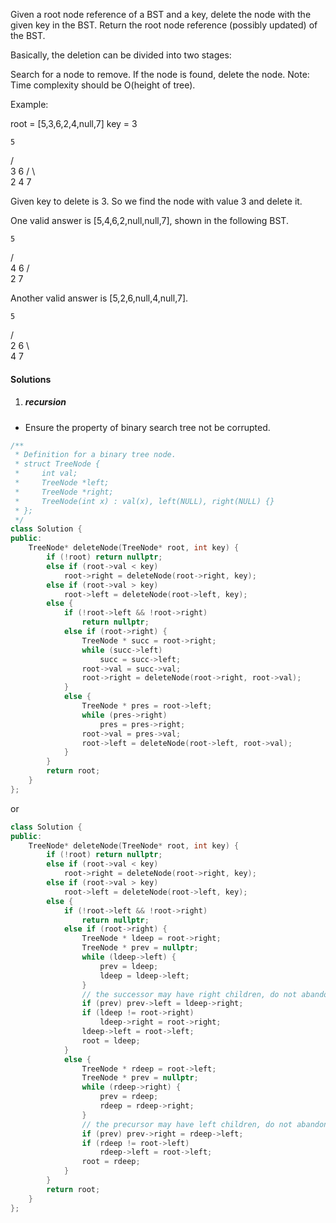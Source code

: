 Given a root node reference of a BST and a key, delete the node with the given key in the BST. Return the root node reference (possibly updated) of the BST.

Basically, the deletion can be divided into two stages:

Search for a node to remove.
If the node is found, delete the node.
Note: Time complexity should be O(height of tree).

Example:

root = [5,3,6,2,4,null,7]
key = 3

    5
   / \
  3   6
 / \   \
2   4   7

Given key to delete is 3. So we find the node with value 3 and delete it.

One valid answer is [5,4,6,2,null,null,7], shown in the following BST.

    5
   / \
  4   6
 /     \
2       7

Another valid answer is [5,2,6,null,4,null,7].

    5
   / \
  2   6
   \   \
    4   7


#### Solutions

1. ##### recursion

- Ensure the property of binary search tree not be corrupted.

```cpp
/**
 * Definition for a binary tree node.
 * struct TreeNode {
 *     int val;
 *     TreeNode *left;
 *     TreeNode *right;
 *     TreeNode(int x) : val(x), left(NULL), right(NULL) {}
 * };
 */
class Solution {
public:
    TreeNode* deleteNode(TreeNode* root, int key) {
        if (!root) return nullptr;
        else if (root->val < key)
            root->right = deleteNode(root->right, key);
        else if (root->val > key)
            root->left = deleteNode(root->left, key);
        else {
            if (!root->left && !root->right)
                return nullptr;
            else if (root->right) {
                TreeNode * succ = root->right;
                while (succ->left)
                    succ = succ->left;
                root->val = succ->val;
                root->right = deleteNode(root->right, root->val);   
            }
            else {
                TreeNode * pres = root->left;
                while (pres->right)
                    pres = pres->right;
                root->val = pres->val;
                root->left = deleteNode(root->left, root->val);
            }
        }
        return root;
    }
};
```


or

```cpp
class Solution {
public:
    TreeNode* deleteNode(TreeNode* root, int key) {
        if (!root) return nullptr;
        else if (root->val < key)
            root->right = deleteNode(root->right, key);
        else if (root->val > key)
            root->left = deleteNode(root->left, key);
        else {
            if (!root->left && !root->right)
                return nullptr;
            else if (root->right) {
                TreeNode * ldeep = root->right;
                TreeNode * prev = nullptr;
                while (ldeep->left) {
                    prev = ldeep;
                    ldeep = ldeep->left;
                }
                // the successor may have right children, do not abandon it
                if (prev) prev->left = ldeep->right;
                if (ldeep != root->right)
                    ldeep->right = root->right;
                ldeep->left = root->left;
                root = ldeep;
            }
            else {
                TreeNode * rdeep = root->left;
                TreeNode * prev = nullptr;
                while (rdeep->right) {
                    prev = rdeep;
                    rdeep = rdeep->right;
                }
                // the precursor may have left children, do not abandon it
                if (prev) prev->right = rdeep->left;
                if (rdeep != root->left)
                    rdeep->left = root->left;
                root = rdeep;
            }
        }
        return root;
    }
};
```